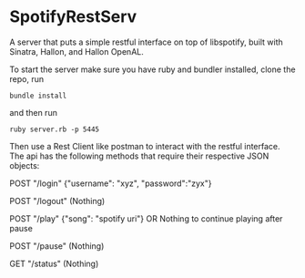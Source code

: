 SpotifyRestServ
===============

A server that puts a simple restful interface on top of libspotify, built with Sinatra, Hallon, and Hallon OpenAL.

To start the server make sure you have ruby and bundler installed, clone the repo, run 
```
bundle install
```
and then run 
```
ruby server.rb -p 5445
```

Then use a Rest Client like postman to interact with the restful interface. The api has the following methods that require their respective JSON objects:

POST "/login" {"username": "xyz", "password":"zyx"}

POST "/logout" (Nothing)

POST "/play" {"song": "spotify uri"} OR Nothing to continue playing after pause

POST "/pause" (Nothing)

GET "/status" (Nothing)
